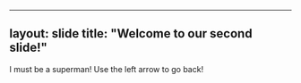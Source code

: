 
---
layout: slide
title: "Welcome to our second slide!"
---
I must be a superman!
Use the left arrow to go back!
